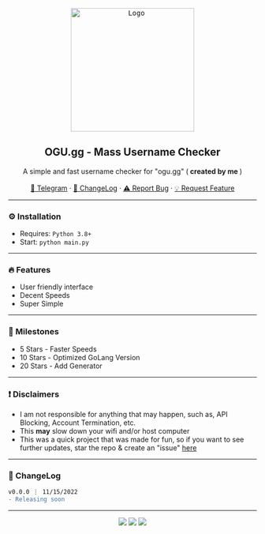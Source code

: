 
<div align="center">
  <kbd>
  <a href="https://github.com/imvast/OGU-Name-Checker">
    <img src="https://ogu.gg/favicon.ico" alt="Logo" width="250" height="250">
  </a>
  </kbd>
  
  <h2 align="center">OGU.gg - Mass Username Checker</h2>

  <p align="center">
    A simple and fast username checker for "ogu.gg" (<b> created by me </b>)
    <br />
    <br />
    <a href="https://skiddos.t.me">🌌 Telegram</a>
    ·
    <a href="https://github.com/imvast/OGU-Name-Checker#-changelog">📜 ChangeLog</a>
    ·
    <a href="https://github.com/imvast/OGU-Name-Checker/issues">⚠️ Report Bug</a>
    ·
    <a href="https://github.com/imvast/OGU-Name-Checker/issues">💡 Request Feature</a>
  </p>
</div>

---------------------------------------

### ⚙️ Installation
* Requires: `Python 3.8+`
* Start: `python main.py`

---------------------------------------

### 🔥 Features
* User friendly interface
* Decent Speeds
* Super Simple

---------------------------------------

### 🚀 Milestones
* 5 Stars - Faster Speeds
* 10 Stars - Optimized GoLang Version
* 20 Stars - Add Generator

---------------------------------------

### ❗ Disclaimers
- I am not responsible for anything that may happen, such as, API Blocking, Account Termination, etc.
- This **may** slow down your wifi and/or host computer
- This was a quick project that was made for fun, so if you want to see further updates, star the repo & create an "issue" [here](https://github.com/imvast/OGU-Name-Checker/issues/new/choose)

---------------------------------------

### 📜 ChangeLog

```diff
v0.0.0 ⋮ 11/15/2022
- Releasing soon
```

---------------------------------------

<p align="center">
  <img src="https://img.shields.io/github/license/imvast/OGU-Name-Checker.svg?style=for-the-badge&logo=IOTA"/>
  <img src="https://img.shields.io/github/stars/imvast/OGU-Name-Checker.svg?style=for-the-badge&logo=IOTA"/>
  <img src="https://img.shields.io/github/languages/top/imvast/OGU-Name-Checker.svg?style=for-the-badge&logo=python"/>
</p>
